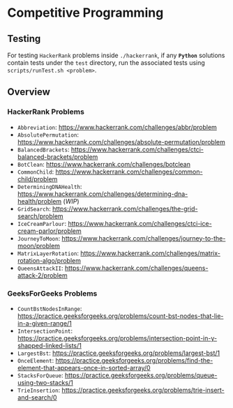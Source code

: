 # Competitive Programming

## Testing

For testing `HackerRank` problems inside `./hackerrank`, if any **`Python`** solutions contain tests under the `test` directory, run the associated tests using `scripts/runTest.sh <problem>`.

## Overview

### HackerRank Problems

* `Abbreviation`: https://www.hackerrank.com/challenges/abbr/problem
* `AbsolutePermutation`: https://www.hackerrank.com/challenges/absolute-permutation/problem
* `BalancedBrackets`: https://www.hackerrank.com/challenges/ctci-balanced-brackets/problem
* `BotClean`: https://www.hackerrank.com/challenges/botclean
* `CommonChild`: https://www.hackerrank.com/challenges/common-child/problem
* `DeterminingDNAHealth`: https://www.hackerrank.com/challenges/determining-dna-health/problem (*WIP*)
* `GridSearch`: https://www.hackerrank.com/challenges/the-grid-search/problem
* `IceCreamParlour`: https://www.hackerrank.com/challenges/ctci-ice-cream-parlor/problem
* `JourneyToMoon`: https://www.hackerrank.com/challenges/journey-to-the-moon/problem
* `MatrixLayerRotation`: https://www.hackerrank.com/challenges/matrix-rotation-algo/problem
* `QueensAttackII`: https://www.hackerrank.com/challenges/queens-attack-2/problem

### GeeksForGeeks Problems

* `CountBstNodesInRange`: https://practice.geeksforgeeks.org/problems/count-bst-nodes-that-lie-in-a-given-range/1
* `IntersectionPoint`: https://practice.geeksforgeeks.org/problems/intersection-point-in-y-shapped-linked-lists/1
* `LargestBst`: https://practice.geeksforgeeks.org/problems/largest-bst/1
* `OnceElement`: https://practice.geeksforgeeks.org/problems/find-the-element-that-appears-once-in-sorted-array/0
* `StacksForQueue`: https://practice.geeksforgeeks.org/problems/queue-using-two-stacks/1
* `TrieInsertion`: https://practice.geeksforgeeks.org/problems/trie-insert-and-search/0
